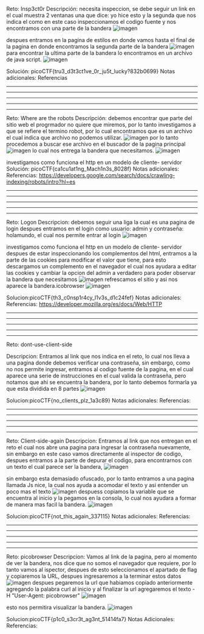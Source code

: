

Reto: Insp3ct0r
Descripción: necesita inspeccion,
 se debe seguir un link en el cual muestra 2 ventanas una que dice: yo hice esto y la segunda que nos indica el como en este caso inspeccionamos el codigo fuente y nos encontramos con una parte de la bandera 
![imagen](https://github.com/user-attachments/assets/ada31da1-1002-4990-ac1d-13a3fc15cdd8)

despues entramos en la pagina de estilos en donde vamos hasta el final de la pagina en donde encontramos la segunda parte de la bandera
![imagen](https://github.com/user-attachments/assets/ed3c1397-7dae-4214-9f91-d10964044d92)
para encontrar la ultima parte de la bandera lo encontramos en un archivo de java script.
![imagen](https://github.com/user-attachments/assets/fe849696-3cce-4c16-99db-0718643de52b)


Solución:  picoCTF{tru3_d3t3ct1ve_0r_ju5t_lucky?832b0699}
Notas adicionales:
Referencias

__________________________________________________________________________________________________________________
__________________________________________________________________________________________________________________
__________________________________________________________________________________________________________________
__________________________________________________________________________________________________________________
__________________________________________________________________________________________________________________

Reto: Where are the robots
Descripción: debemos encontrar que parte del sitio web el progrmador no quiere que miremos, por lo tanto investigamos a que se refiere el termino robot, por lo cual encontramos que es un archivo el cual indica que archivo no podemos utilizar.
![imagen](https://github.com/user-attachments/assets/2c12b923-9159-458b-b39c-067ab0f221e1)
por lo tanto procedemos a buscar ese archivo en el buscador de la pagina principal
![imagen](https://github.com/user-attachments/assets/67ba5d3a-4115-4faf-83b8-2b835510c2d6)
lo cual nos entrega la bandera que necesitamos.
![imagen](https://github.com/user-attachments/assets/3af712f8-f3ac-41c9-b2a4-3c7569ce56ae)

investigamos como funciona el http en un modelo de cliente- servidor
Solución:  picoCTF{ca1cu1at1ng_Mach1n3s_8028f} 
Notas adicionales:
Referencias:
https://developers.google.com/search/docs/crawling-indexing/robots/intro?hl=es


__________________________________________________________________________________________________________________
__________________________________________________________________________________________________________________
__________________________________________________________________________________________________________________
__________________________________________________________________________________________________________________
__________________________________________________________________________________________________________________

Reto: Logon
Descripcion: debemos seguir una liga la cual es una pagina de login despues entramos en el login como usuario: admin y contraseña: holamundo, el cual nos permite entrar al login 
![imagen](https://github.com/user-attachments/assets/599b09e1-1fe2-44c7-94fd-5543fbfcdd48)

investigamos como funciona el http en un modelo de cliente- servidor
despues de estar inspeccionando los complementos del html, entramos a la parte de las cookies para modificar el valor que tiene, para esto descargamos un complemento en el navegador el cual nos ayudara a editar las cookies y cambiar la opcion del admin a verdadero para poder observar la bandera que necesitamos 
![imagen](https://github.com/user-attachments/assets/064e5f69-f931-4cb9-834a-927d271f45d5)
refrescamos el sitio y asi nos aparece la bandera.icobrowser
![imagen](https://github.com/user-attachments/assets/7906384a-eedf-4938-8a04-eb9b9835e302)


Solucion:picoCTF{th3_c0nsp1r4cy_l1v3s_d1c24fef}
Notas adicionales:
Referencias:
https://developer.mozilla.org/es/docs/Web/HTTP


__________________________________________________________________________________________________________________
__________________________________________________________________________________________________________________
__________________________________________________________________________________________________________________
__________________________________________________________________________________________________________________
__________________________________________________________________________________________________________________
Reto: dont-use-client-side

Descripcion:
Entramos al link que nos indica en el reto, lo cual nos lleva a una pagina donde debemos verificar una contraseña, sin embargo, como no nos permite ingresar, entramos al codigo fuente de la pagina, en el cual aparece una serie de instrucciones en el cual valida la contraseña, pero notamos que ahi se encuentra la bandera, por lo tanto debemos formarla ya que esta dividida en 8 partes
![imagen](https://github.com/user-attachments/assets/3e621865-eb44-436e-a9b7-3764424dd66a)

Solucion:picoCTF{no_clients_plz_1a3c89}
Notas adicionales:
Referencias:

__________________________________________________________________________________________________________________
__________________________________________________________________________________________________________________
__________________________________________________________________________________________________________________
__________________________________________________________________________________________________________________
__________________________________________________________________________________________________________________
Reto: Client-side-again
Descripcion: Entramos al link que nos entregan en el reto el cual nos abre una pagina para ingresar la contraseña nuevamente, sin embargo en este caso vamos directamente al inspector de codigo, despues entramos a la parte de depurar el codigo, para encontrarnos con un texto el cual parece ser la bandera, 
![imagen](https://github.com/user-attachments/assets/1128da0a-8ad0-48ff-9975-efb097ce7ba5)

sin embargo esta demasiado ofuscado, por lo tanto entramos a una pagina llamada  Js nice, la cual nos ayuda a acomodar el texto y asi entender un poco mas el texto
![imagen](https://github.com/user-attachments/assets/0b099456-3bb0-43e6-a33c-a806ca179229)
 despuess copiamos la variable que se encuentra al inicio y la pegamos en la consola, lo cual nos ayudara a formar de manera mas facil la bandera.
 ![imagen](https://github.com/user-attachments/assets/a7301bd5-13b7-4a6e-9595-e6c695384b3d)


Solucion:picoCTF{not_this_again_337115}
Notas adicionales:
Referencias:

__________________________________________________________________________________________________________________
__________________________________________________________________________________________________________________
__________________________________________________________________________________________________________________
__________________________________________________________________________________________________________________
__________________________________________________________________________________________________________________

Reto: picobrowser
Descripcion: Vamos al link de la pagina, pero al momento de ver la bandera, nos dice que no somos el navegador que requiere, por lo tanto vamos al ispector, despues de esto seleccionamos el apartado de flag y copiaremos la URL, despues ingresaremos a la terminar estos datos ![imagen](https://github.com/user-attachments/assets/afc60883-e5fc-4969-a05f-b433fb5b4e85)
despues pegaremos la url que habiamos copiado anteriormente agregando la palabra curl al inicio y al finalizar la url agregaremos el texto -H "User-Agent: picobrowser" 
![imagen](https://github.com/user-attachments/assets/a032f2d1-d6e7-4e79-bce5-c3d979f1f6d2)

esto nos permitira visualizar la bandera.
![imagen](https://github.com/user-attachments/assets/2051eb61-8d32-49ef-964e-569c44c82190)




Solucion:picoCTF{p1c0_s3cr3t_ag3nt_51414fa7}
Notas Adicionales:
Referencias:
